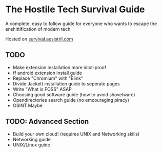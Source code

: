# The Hostile Tech Survival Guide
A complete, easy to follow guide for everyone who wants to escape the enshittification of modern tech

Hosted on [survival.aesistril.com](https://survival.aesistril.com)

## TODO
- Make extension installation more idiot-proof
- ff android extension install guide
- Replace "Chromium" with "Blink"
- Divide Jackett installation guide to seperate pages
- Write "What is FOSS" ASAP
- Choosing good software guide (how to avoid shovelware)
- Opendirectories search guide (no emcouraging piracy)
- OSINT Maybe

## TODO: Advanced Section
- Build your own cloud! (requires UNIX and Networking skills)
- Networking guide
- UNIX/Linux guide

